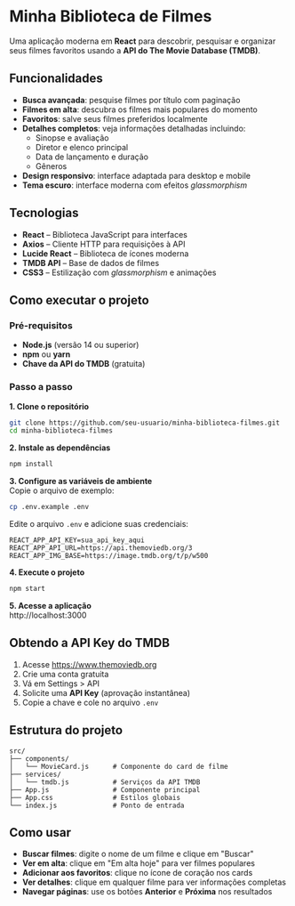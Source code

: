 # Minha Biblioteca de Filmes

Uma aplicação moderna em **React** para descobrir, pesquisar e organizar seus filmes favoritos usando a **API do The Movie Database (TMDB)**.

## Funcionalidades

- **Busca avançada**: pesquise filmes por título com paginação  
- **Filmes em alta**: descubra os filmes mais populares do momento  
- **Favoritos**: salve seus filmes preferidos localmente  
- **Detalhes completos**: veja informações detalhadas incluindo:  
  - Sinopse e avaliação  
  - Diretor e elenco principal  
  - Data de lançamento e duração  
  - Gêneros  
- **Design responsivo**: interface adaptada para desktop e mobile  
- **Tema escuro**: interface moderna com efeitos *glassmorphism*  

## Tecnologias

- **React** – Biblioteca JavaScript para interfaces  
- **Axios** – Cliente HTTP para requisições à API  
- **Lucide React** – Biblioteca de ícones moderna  
- **TMDB API** – Base de dados de filmes  
- **CSS3** – Estilização com *glassmorphism* e animações  

## Como executar o projeto

### Pré-requisitos  
- **Node.js** (versão 14 ou superior)  
- **npm** ou **yarn**  
- **Chave da API do TMDB** (gratuita)  

### Passo a passo  

**1. Clone o repositório**  
```bash
git clone https://github.com/seu-usuario/minha-biblioteca-filmes.git
cd minha-biblioteca-filmes
```

**2. Instale as dependências**  
```bash
npm install
```

**3. Configure as variáveis de ambiente**  
Copie o arquivo de exemplo:  
```bash
cp .env.example .env
```

Edite o arquivo `.env` e adicione suas credenciais:  
```env
REACT_APP_API_KEY=sua_api_key_aqui
REACT_APP_API_URL=https://api.themoviedb.org/3
REACT_APP_IMG_BASE=https://image.tmdb.org/t/p/w500
```

**4. Execute o projeto**  
```bash
npm start
```

**5. Acesse a aplicação**  
http://localhost:3000

## Obtendo a API Key do TMDB

1. Acesse https://www.themoviedb.org  
2. Crie uma conta gratuita  
3. Vá em Settings > API  
4. Solicite uma **API Key** (aprovação instantânea)  
5. Copie a chave e cole no arquivo `.env`  

## Estrutura do projeto

```
src/
├── components/
│   └── MovieCard.js      # Componente do card de filme
├── services/
│   └── tmdb.js           # Serviços da API TMDB
├── App.js                # Componente principal
├── App.css               # Estilos globais
└── index.js              # Ponto de entrada
```

## Como usar

- **Buscar filmes**: digite o nome de um filme e clique em "Buscar"  
- **Ver em alta**: clique em "Em alta hoje" para ver filmes populares  
- **Adicionar aos favoritos**: clique no ícone de coração nos cards  
- **Ver detalhes**: clique em qualquer filme para ver informações completas  
- **Navegar páginas**: use os botões **Anterior** e **Próxima** nos resultados  

